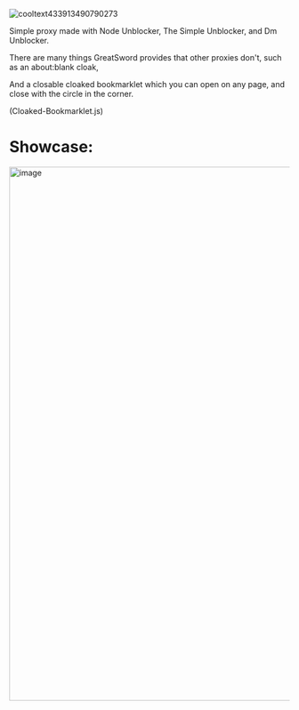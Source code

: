 ![cooltext433913490790273](https://user-images.githubusercontent.com/119009502/232642357-8734207d-5cd0-4514-9190-d3fbffc2a056.png)


Simple proxy made with Node Unblocker, The Simple Unblocker, and Dm Unblocker.

There are many things GreatSword provides that other proxies don't, such as an about:blank cloak,

And a closable cloaked bookmarklet which you can open on any page, and close with the circle in the corner.

(Cloaked-Bookmarklet.js)

# Showcase:

<img width="960" alt="image" src="https://user-images.githubusercontent.com/119009502/232937620-90699e75-c4d8-46a9-a04d-a31f4145b464.png">

